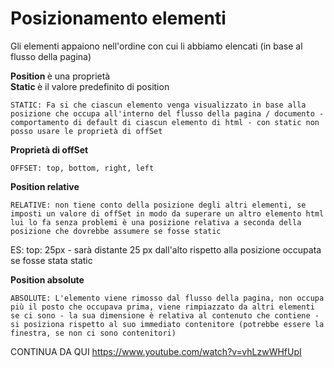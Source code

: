 # Posizionamento elementi

Gli elementi appaiono nell'ordine con cui li abbiamo elencati (in base al flusso della pagina)

<b> Position </b> è una proprietà </br>
<b> Static </b> è il valore predefinito di position

    STATIC: Fa si che ciascun elemento venga visualizzato in base alla posizione che occupa all'interno del flusso della pagina / documento - comportamento di default di ciascun elemento di html - con static non posso usare le proprietà di offSet

 <b> Proprietà di offSet </b>    

    OFFSET: top, bottom, right, left

<b> Position relative </b>

    RELATIVE: non tiene conto della posizione degli altri elementi, se imposti un valore di offSet in modo da superare un altro elemento html lui lo fa senza problemi è una posizione relativa a seconda della posizione che dovrebbe assumere se fosse static 
  ES: top: 25px - sarà distante 25 px dall'alto rispetto alla posizione occupata se fosse stata static

<b> Position absolute </b>

    ABSOLUTE: L'elemento viene rimosso dal flusso della pagina, non occupa più il posto che occupava prima, viene rimpiazzato da altri elementi se ci sono - la sua dimensione è relativa al contenuto che contiene - si posiziona rispetto al suo immediato contenitore (potrebbe essere la finestra, se non ci sono contenitori)



CONTINUA DA QUI https://www.youtube.com/watch?v=vhLzwWHfUpI

    
